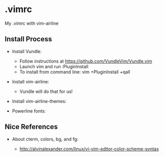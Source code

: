 # .vimrc
My .vimrc with vim-airline


## Install Process

 * Install Vundle:
   
   - Follow instructions at https://github.com/VundleVim/Vundle.vim
   - Launch vim and run :PluginInstall
   - To install from command line: vim +PluginInstall +qall
   
 * Install vim-airline:
   
   - Vundle will do that for us!
 
 * Install vim-airline-themes:
 
 * Powerline fonts:
 
## Nice References
 
 * About cterm, colors, bg, and fg:
 
   - http://alvinalexander.com/linux/vi-vim-editor-color-scheme-syntax
